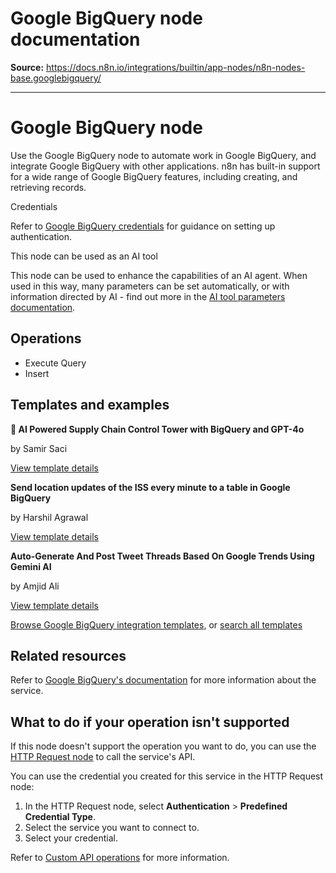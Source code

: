 # Google BigQuery node documentation

**Source:** https://docs.n8n.io/integrations/builtin/app-nodes/n8n-nodes-base.googlebigquery/

---

# Google BigQuery node

Use the Google BigQuery node to automate work in Google BigQuery, and integrate Google BigQuery with other applications. n8n has built-in support for a wide range of Google BigQuery features, including creating, and retrieving records.

Credentials

Refer to [Google BigQuery credentials](../../credentials/google/) for guidance on setting up authentication.

This node can be used as an AI tool

This node can be used to enhance the capabilities of an AI agent. When used in this way, many parameters can be set automatically, or with information directed by AI - find out more in the [AI tool parameters documentation](../../../../advanced-ai/examples/using-the-fromai-function/).

## Operations

- Execute Query
- Insert

## Templates and examples

**🗼 AI Powered Supply Chain Control Tower with BigQuery and GPT-4o**

by Samir Saci

[View template details](https://n8n.io/workflows/3305-ai-powered-supply-chain-control-tower-with-bigquery-and-gpt-4o/)

**Send location updates of the ISS every minute to a table in Google BigQuery**

by Harshil Agrawal

[View template details](https://n8n.io/workflows/1049-send-location-updates-of-the-iss-every-minute-to-a-table-in-google-bigquery/)

**Auto-Generate And Post Tweet Threads Based On Google Trends Using Gemini AI**

by Amjid Ali

[View template details](https://n8n.io/workflows/3978-auto-generate-and-post-tweet-threads-based-on-google-trends-using-gemini-ai/)

[Browse Google BigQuery integration templates](https://n8n.io/integrations/google-bigquery/), or [search all templates](https://n8n.io/workflows/)

## Related resources

Refer to [Google BigQuery's documentation](https://cloud.google.com/bigquery/docs/reference/rest) for more information about the service.

## What to do if your operation isn't supported

If this node doesn't support the operation you want to do, you can use the [HTTP Request node](../../core-nodes/n8n-nodes-base.httprequest/) to call the service's API.

You can use the credential you created for this service in the HTTP Request node:

1. In the HTTP Request node, select **Authentication** > **Predefined Credential Type**.
2. Select the service you want to connect to.
3. Select your credential.

Refer to [Custom API operations](../../../custom-operations/) for more information.

